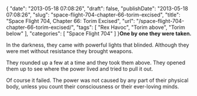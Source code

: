 {
    "date": "2013-05-18 07:08:26",
    "draft": false,
    "publishDate": "2013-05-18 07:08:26",
    "slug": "space-flight-704-chapter-66-torim-excised",
    "title": "Space Flight 704, Chapter 66: Torim Excised",
    "url": "\/space-flight-704-chapter-66-torim-excised\/",
    "tags": [
        "Rex Havoc",
        "Torim above",
        "Torim below"
    ],
    "categories": [
        "Space Flight 704"
    ]
}**One by one they were taken.**

In the darkness, they came with powerful lights that blinded. Although
they were met without resistance they brought weapons.

They rounded up a few at a time and they took them above. They opened
them up to see where the power lived and tried to pull it out.

Of course it failed. The power was not caused by any part of their
physical body, unless you count their consciousness or their ever-loving
minds.